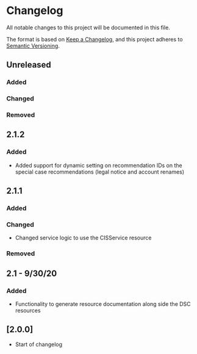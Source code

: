 # Changelog
All notable changes to this project will be documented in this file.

The format is based on [Keep a Changelog](https://keepachangelog.com/en/1.0.0/),
and this project adheres to [Semantic Versioning](https://semver.org/spec/v2.0.0.html).

## Unreleased
### Added
### Changed
### Removed

## 2.1.2
### Added
- Added support for dynamic setting on recommendation IDs on the special case recommendations (legal notice and account renames)

## 2.1.1
### Added
### Changed
- Changed service logic to use the CISService resource
### Removed

## 2.1 - 9/30/20
### Added
- Functionality to generate resource documentation along side the DSC resources

## [2.0.0]
- Start of changelog
